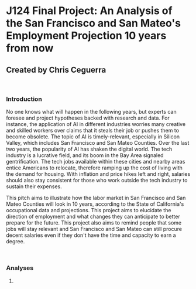 # J124 Final Project: An Analysis of the San Francisco and San Mateo's Employment Projection 10 years from now
## Created by Chris Ceguerra
</br>

### Introduction
<p>No one knows what will happen in the following years, but experts can foresee and project hypotheses backed with research and data. For instance, the application of AI in different industries worries many creative and skilled workers over claims that it steals their job or pushes them to become obsolete. The topic of AI is timely-relevant, especially in Silicon Valley, which includes San Francisco and San Mateo Counties. Over the last two years, the popularity of AI has shaken the digital world. The tech industry is a lucrative field, and its boom in the Bay Area signaled gentrification. The tech jobs available within these cities and nearby areas entice Americans to relocate, therefore ramping up the cost of living with the demand for housing. With inflation and price hikes left and right, salaries should also stay consistent for those who work outside the tech industry to sustain their expenses. 
<p> This pitch aims to illustrate how the labor market in San Francisco and San Mateo Counties will look in 10 years, according to the State of California's occupational data and projections. This project aims to elucidate the direction of employment and what changes they can anticipate to better prepare for the future. This project also aims to remind people that some jobs will stay relevant and San Francisco and San Mateo can still procure decent salaries even if they don't have the time and capacity to earn a degree. </p>
</br>  

### Analyses
1. 

